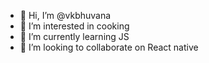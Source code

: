 - 👋 Hi, I’m @vkbhuvana
- 👀 I’m interested in cooking
- 🌱 I’m currently learning JS
- 💞️ I’m looking to collaborate on React native

<!---
vkbhuvana/vkbhuvana is a ✨ special ✨ repository because its `README.md` (this file) appears on your GitHub profile.
You can click the Preview link to take a look at your changes.
--->
